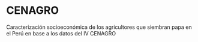 # CENAGRO
Caracterización socioeconómica de los agricultores que siembran papa en el Perú en base a los datos del IV CENAGRO
